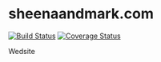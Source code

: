 # sheenaandmark.com

[![Build Status](https://travis-ci.org/marklbarlow/sheena-and-mark.svg?branch=master)](https://travis-ci.org/marklbarlow/sheena-and-mark)
[![Coverage Status](https://coveralls.io/repos/github/marklbarlow/sheena-and-mark/badge.svg?branch=master)](https://coveralls.io/github/marklbarlow/sheena-and-mark?branch=master)

Wedsite